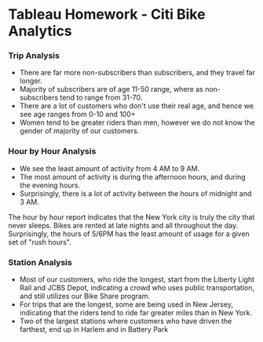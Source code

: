 # Tableau Homework - Citi Bike Analytics

### Trip Analysis

* There are far more non-subscribers than subscribers, and they travel far longer. 
* Majority of subscribers are of age 11-50 range, where as non-subscribers tend to range from 31-70. 
* There are a lot of customers who don't use their real age, and hence we see age ranges from 0-10 and 100+
* Women tend to be greater riders than men, however we do not know the gender of majority of our customers.

### Hour by Hour Analysis

- We see the least amount of activity from 4 AM to 9 AM. 
- The most amount of activity is during the afternoon hours, and during the evening hours. 
- Surprisingly, there is a lot of activity between the hours of midnight and 3 AM. 

The hour by hour report indicates that the New York city is truly the city that never sleeps. Bikes are rented at late nights and all throughout the day. Surprisingly, the hours of 5/6PM has the least amount of usage for a given set of "rush hours". 

### Station Analysis

* Most of our customers, who ride the longest, start from the Liberty Light Rail and JCBS Depot, indicating a crowd who uses public transportation, and still utilizes our Bike Share program.
* For trips that are the longest, some are being used in New Jersey, indicating that the riders tend to ride far greater miles than in New York. 
* Two of the largest stations where customers who have driven the farthest, end up in Harlem and in Battery Park
